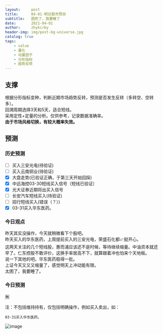 ```yaml
---
layout:     post
title:      04-01-明日股市预测
subtitle:   困死了，我要睡了
date:       2021-04-01
author:     zhykirby
header-img: img/post-bg-universe.jpg
catalog: true
tags:
    - value
    - 量化
    - 动量因子
    - 分形指标
    - 趋势反转
---
```


## 支撑

根据分形指标变种，判断近期市场趋势反转，预测是否发生反转（多转空、空转多）。  
回溯周期选择3天和5天，适合短线。    
采用定性+定量的分析。仅供参考，记录数据准确率。  
__由于市场风格切换，有较大概率失效。__

## 预测

### 历史预测  

- [ ] 买入三安光电(待验证)
- [ ] 买入云南铜业(待验证)
- [x] 大盘走势(已验证正确，于第三天开始回踩)
- [x] 中远海控03-30短线买入信号（短线已验证）
- [x] 光大证券近期将出买入信号
- [ ] 长安汽车短线买入(待验证)
- [ ] 招行短线买入(错误（？）)
- [x] 03-31买入华东医药。

### 今日观点

昨天其实没操作，今天就稍微看下个股吧。  
昨天买入的华东医药，上周提前买入的三安光电，荣盛石化都📈挺开心。  
这两天关注的几个短线股，惠而浦应该还不是时候，等待继续缩量。中油资本就还早了。仁东控股不敢评价，这换手率居高不下，就算跟着冲也怕来个天地板。  
说一下其他的吧。华东医药稳得一批。  
上证今天又又又缩量了，感觉明天上冲动能有限。  
太困了，我要睡了。    


### 今日预测  

🈚️

注：不包括维持持有，仅包括明确操作，例如买入卖出，如：

`03-31买入华东医药。`

![image](https://user-images.githubusercontent.com/32432388/113339453-0d575180-935d-11eb-9b30-0cca54531c3e.png)





